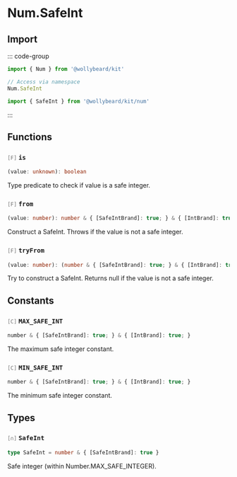# Num.SafeInt

## Import

::: code-group

```typescript [Namespace]
import { Num } from '@wollybeard/kit'

// Access via namespace
Num.SafeInt
```

```typescript [Barrel]
import { SafeInt } from '@wollybeard/kit/num'
```

:::

## Functions

### <span style="opacity: 0.6; font-weight: normal; font-size: 0.85em;">`[F]`</span> `is`

```typescript
(value: unknown): boolean
```

<SourceLink href="https://github.com/jasonkuhrt/kit/blob/main/./src/domains/num/safe-int/safe-int.ts#L18" />

Type predicate to check if value is a safe integer.

### <span style="opacity: 0.6; font-weight: normal; font-size: 0.85em;">`[F]`</span> `from`

```typescript
(value: number): number & { [SafeIntBrand]: true; } & { [IntBrand]: true; }
```

<SourceLink href="https://github.com/jasonkuhrt/kit/blob/main/./src/domains/num/safe-int/safe-int.ts#L26" />

Construct a SafeInt. Throws if the value is not a safe integer.

### <span style="opacity: 0.6; font-weight: normal; font-size: 0.85em;">`[F]`</span> `tryFrom`

```typescript
(value: number): (number & { [SafeIntBrand]: true; } & { [IntBrand]: true; }) | null
```

<SourceLink href="https://github.com/jasonkuhrt/kit/blob/main/./src/domains/num/safe-int/safe-int.ts#L37" />

Try to construct a SafeInt. Returns null if the value is not a safe integer.

## Constants

### <span style="opacity: 0.6; font-weight: normal; font-size: 0.85em;">`[C]`</span> `MAX_SAFE_INT`

```typescript
number & { [SafeIntBrand]: true; } & { [IntBrand]: true; }
```

<SourceLink href="https://github.com/jasonkuhrt/kit/blob/main/./src/domains/num/safe-int/safe-int.ts#L44" />

The maximum safe integer constant.

### <span style="opacity: 0.6; font-weight: normal; font-size: 0.85em;">`[C]`</span> `MIN_SAFE_INT`

```typescript
number & { [SafeIntBrand]: true; } & { [IntBrand]: true; }
```

<SourceLink href="https://github.com/jasonkuhrt/kit/blob/main/./src/domains/num/safe-int/safe-int.ts#L49" />

The minimum safe integer constant.

## Types

### <span style="opacity: 0.6; font-weight: normal; font-size: 0.85em;">`[∩]`</span> `SafeInt`

```typescript
type SafeInt = number & { [SafeIntBrand]: true }
```

<SourceLink href="https://github.com/jasonkuhrt/kit/blob/main/./src/domains/num/safe-int/safe-int.ts#L13" />

Safe integer (within Number.MAX_SAFE_INTEGER).
